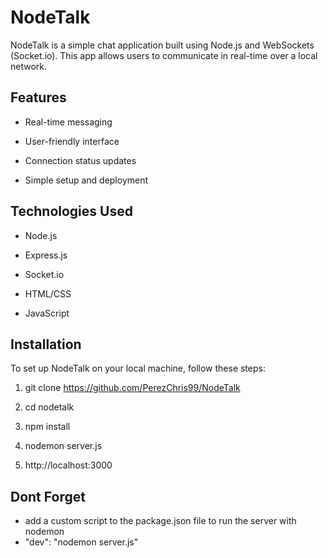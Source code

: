 NodeTalk
========

NodeTalk is a simple chat application built using Node.js and WebSockets (Socket.io). This app allows users to communicate in real-time over a local network.

Features
--------

*   Real-time messaging
    
*   User-friendly interface
    
*   Connection status updates
    
*   Simple setup and deployment
    

Technologies Used
-----------------

*   Node.js
    
*   Express.js
    
*   Socket.io
    
*   HTML/CSS
    
*   JavaScript
    

Installation
------------

To set up NodeTalk on your local machine, follow these steps:

1.  git clone https://github.com/PerezChris99/NodeTalk
    
2.  cd nodetalk
    
3.  npm install
    
4.  nodemon server.js
    
5.  http://localhost:3000

## Dont Forget
* add a custom script to the package.json file to run the server with nodemon
* "dev": "nodemon server.js"
